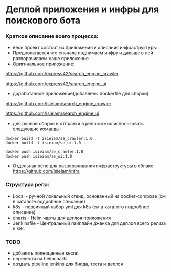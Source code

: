 # Деплой приложения и инфры для поискового бота

### Краткое описание всего процесса:

 - весь проект состоит из приложения и описания инфраструктуры
 - Предполагается что сначала поднимаем инфру и дальше в ней разворачиваем наше приложение
 - Оригинальное приложение:

https://github.com/express42/search_engine_crawler

https://github.com/express42/search_engine_ui

 - доработанное приложение(добавлены dockerfile для сборки):

https://github.com/IsieIam/search_engine_crawler

https://github.com/IsieIam/search_engine_ui

 - для ручной сборки и отправки в репо можно использовать следующие команды:
```
docker build -t isieiam/se_crawler:1.0 .
docker build -t isieiam/se_ui:1.0 .

docker push isieiam/se_crawler:1.0
docker push isieiam/se_ui:1.0
```
 - Отдельная репо для разворачивания инфраструктуры в облаке: https://github.com/IsieIam/infra

### Структура репа:

- Local - ручной локальный стенд, основанный на docker-compose (см в каталоге подробное описание)
- k8s - первичный набор yml для k8s (cм в каталого подробное описание)
- charts - Helm чарты для деплоя приложения
- Jenkinsfile - Центральный пайплайн дженка для деплоя всего релиза в k8s

### TODO
 - добавить полноценные secret
 - перевести на helmcharts
 - создать pipeline jenkins для билда, теста и деплоя
